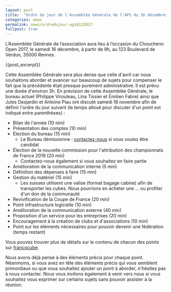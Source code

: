 ```yaml
---
layout: post
title:  "Ordre du jour de l'Assemblée Générale de l'AFS du 16 décembre 2017"
categories: news
permalink: news/ordredujour-ag16122017
fullpost: true
---
```


L’Assemblée Générale de l’association aura lieu à l’occasion du Chouchenn Open 2017, le samedi 16 décembre, à partir de 9h, au 123 Boulevard de Verdun, 35000 Rennes.

{{post_excerpt}}

Cette Assemblée Générale sera plus dense que celle d'avril car nous souhaitons aborder et avancer sur beaucoup de sujets pour compenser le fait que la précédente était presque purement administrative. Il est prévu une durée d'environ 3h.
En prévision de cette Assemblée Générale, le bureau actuel (Philippe Virouleau, Lina Tissier et Émilien Fabre) ainsi que Jules Desjardin et Antoine Piau ont discuté samedi 18 novembre afin de définir l'ordre du jour suivant (le temps alloué pour discuter d'un point est indiqué entre parenthèses) :

- Bilan de l'année (10 min)
- Présentation des comptes (10 min)
- Élection du bureau (15 min)
	- Le Bureau démissionne : [contactez-nous](mailto:contact@speedcubingfrance.org) si vous voulez être candidat
- Élection de la nouvelle commission pour l'attribution des championnats de France 2019 (20 min)
	- Contactez-nous également si vous souhaitez en faire partie
- Amélioration de la communication interne (5 min)
- Définition des dépenses à faire (15 min)
- Gestion du matériel (15 min)
	- Les suisses utilisent une valise (format bagage cabine) afin de transporter les cubes. Nous pourrions en acheter une … ou profiter d'un don de la communauté
- Revivification de la Coupe de France (20 min)
- Point infrastructure logicielle (10 min)
- Amélioration de la communication externe (40 min)
- Proposition d'un service pour les entreprises (20 min)
- Encouragement à la création de clubs et d'associations (10 min)
- Point sur les éléments nécessaires pour pouvoir devenir une fédération (temps restant)

Vous pouvez trouver plus de détails sur le contenu de chacun des points sur [francocube](https://forum.francocube.com/viewtopic.php?f=33&t=14613).

Nous avons déjà pensé à des éléments précis pour chaque point. Néanmoins, si vous avez en tête des éléments précis qui vous semblent primordiaux ou que vous souhaitez ajouter un point à aborder, n'hésitez pas à nous contacter. Nous vous invitons également à venir vers nous si vous souhaitez vous exprimer sur certains sujets sans pouvoir assister à la réunion.
